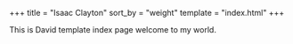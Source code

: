 +++
title = "Isaac Clayton"
sort_by = "weight"
template = "index.html"
+++


This is David template index page welcome to my world.


